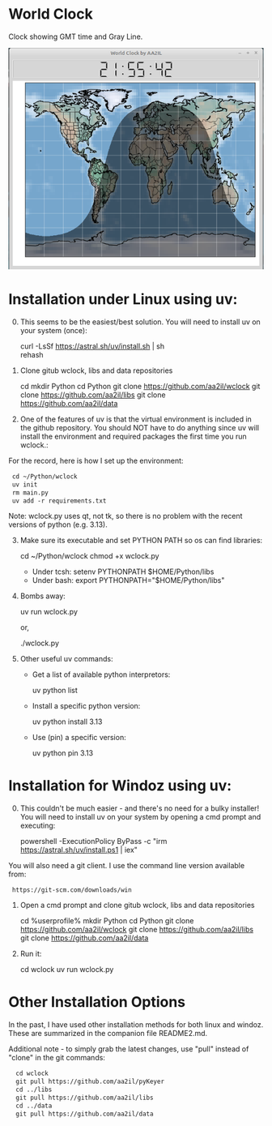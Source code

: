 # World Clock

Clock showing GMT time and Gray Line.

![World Clock Screen Shot]( Docs/wclock.png)

# Installation under Linux using uv:

0) This seems to be the easiest/best solution.  You will need to install uv on your system (once):

      curl -LsSf https://astral.sh/uv/install.sh | sh      
      rehash     

1) Clone gitub wclock, libs and data repositories
      
      cd
      mkdir Python
      cd Python
      git clone https://github.com/aa2il/wclock
      git clone https://github.com/aa2il/libs
      git clone https://github.com/aa2il/data

2) One of the features of uv is that the virtual environment is included in the github repository.  You should NOT have to do anything since uv will install the environment and required packages the first time you run wclock.:

For the record, here is how I set up the environment:

     cd ~/Python/wclock
     uv init
     rm main.py
     uv add -r requirements.txt

Note: wclock.py uses qt, not tk, so there is no problem with the recent versions of python (e.g. 3.13).

3) Make sure its executable and set PYTHON PATH so os can find libraries:

     cd ~/Python/wclock
     chmod +x wclock.py

   - Under tcsh:      setenv PYTHONPATH $HOME/Python/libs
   - Under bash:      export PYTHONPATH="$HOME/Python/libs"
   
4) Bombs away:

     uv run wclock.py

   or, 

     ./wclock.py

5) Other useful uv commands:

   - Get a list of available python interpretors:
   
        uv python list

   - Install a specific python version:
   
        uv python install 3.13

   - Use (pin) a specific version:
   
        uv python pin 3.13

# Installation for Windoz using uv:

0) This couldn't be much easier - and there's no need for a bulky installer!  You will need to install uv on your system by opening a cmd prompt and executing:

     powershell -ExecutionPolicy ByPass -c "irm https://astral.sh/uv/install.ps1 | iex"

You will also need a git client.  I use the command line version available from:

     https://git-scm.com/downloads/win
       
1) Open a cmd prompt and clone gitub wclock, libs and data repositories

     cd %userprofile%
     mkdir Python
     cd Python
     git clone https://github.com/aa2il/wclock
     git clone https://github.com/aa2il/libs
     git clone https://github.com/aa2il/data

2) Run it:

     cd wclock
     uv run wclock.py

# Other Installation Options

In the past, I have used other installation methods for both linux and windoz.  These are summarized in the companion file README2.md.

Additional note - to simply grab the latest changes, use "pull" instead of "clone" in the git commands:

      cd wclock
      git pull https://github.com/aa2il/pyKeyer
      cd ../libs
      git pull https://github.com/aa2il/libs
      cd ../data
      git pull https://github.com/aa2il/data
        


